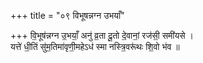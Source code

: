 +++
title = "०९ विभूषन्नग्न उभयाँ"

+++
वि॒भूष॑न्नग्न उ॒भयाँ॒ अनु॑ व्र॒ता दू॒तो दे॒वानां॒ रज॑सी॒ समी॑यसे ।  
यत्ते॑ धी॒तिं सु॑म॒तिमा॑वृणी॒महेऽध॑ स्मा नस्त्रि॒वरू॑थः शि॒वो भ॑व ॥